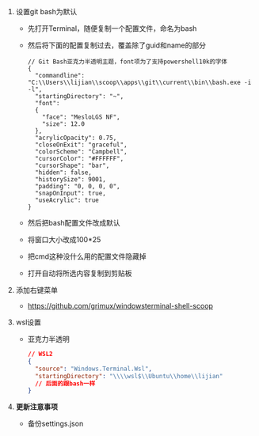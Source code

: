 1. 设置git bash为默认

     - 先打开Terminal，随便复制一个配置文件，命名为bash

     - 然后将下面的配置复制过去，覆盖除了guid和name的部分
      
       ```
       // Git Bash亚克力半透明主题，font项为了支持powershell10k的字体
       {
         "commandline": "C:\\Users\\lijian\\scoop\\apps\\git\\current\\bin\\bash.exe -i -l",
         "startingDirectory": "~",
         "font": 
         {
           "face": "MesloLGS NF",
           "size": 12.0
         },
         "acrylicOpacity": 0.75,
         "closeOnExit": "graceful",
         "colorScheme": "Campbell",
         "cursorColor": "#FFFFFF",
         "cursorShape": "bar",
         "hidden": false,
         "historySize": 9001,
         "padding": "0, 0, 0, 0",
         "snapOnInput": true,
         "useAcrylic": true
       }
       ```
      
     - 然后把bash配置文件改成默认
      
     - 将窗口大小改成100*25
      
     - 把cmd这种没什么用的配置文件隐藏掉
      
     - 打开自动将所选内容复制到剪贴板


2. 添加右键菜单
   -  https://github.com/grimux/windowsterminal-shell-scoop


3. wsl设置

   - 亚克力半透明

       ```json
       // WSL2
       {
         "source": "Windows.Terminal.Wsl",
         "startingDirectory": "\\\\wsl$\\Ubuntu\\home\\lijian"
         // 后面的跟bash一样
       }
       ```


4. **更新注意事项**
   - 备份settings.json

